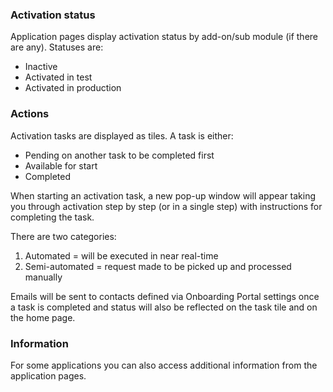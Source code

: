 ### Activation status

Application pages display activation status by add-on/sub module (if there are any). Statuses are:
* Inactive
* Activated in test
* Activated in production

### Actions

Activation tasks are displayed as tiles. A task is either:
* Pending on another task to be completed first
* Available for start
* Completed 

When starting an activation task, a new pop-up window will appear taking you through activation step by step (or in a single step) with instructions for completing the task.

There are two categories:
1. Automated = will be executed in near real-time
2. Semi-automated = request made to be picked up and processed manually

Emails will be sent to contacts defined via Onboarding Portal settings once a task is completed and status will also be reflected on the task tile and on the home page.

### Information

For some applications you can also access additional information from the application pages. 